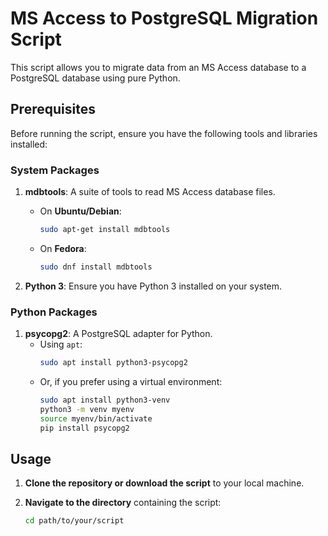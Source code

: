 # MS Access to PostgreSQL Migration Script

This script allows you to migrate data from an MS Access database to a PostgreSQL database using pure Python.

## Prerequisites

Before running the script, ensure you have the following tools and libraries installed:

### System Packages

1. **mdbtools**: A suite of tools to read MS Access database files.
   - On **Ubuntu/Debian**:
     ```bash
     sudo apt-get install mdbtools
     ```
   - On **Fedora**:
     ```bash
     sudo dnf install mdbtools
     ```

2. **Python 3**: Ensure you have Python 3 installed on your system.

### Python Packages

1. **psycopg2**: A PostgreSQL adapter for Python.
   - Using `apt`:
     ```bash
     sudo apt install python3-psycopg2
     ```
   - Or, if you prefer using a virtual environment:
     ```bash
     sudo apt install python3-venv
     python3 -m venv myenv
     source myenv/bin/activate
     pip install psycopg2
     ```

## Usage

1. **Clone the repository or download the script** to your local machine.

2. **Navigate to the directory** containing the script:
   ```bash
   cd path/to/your/script


